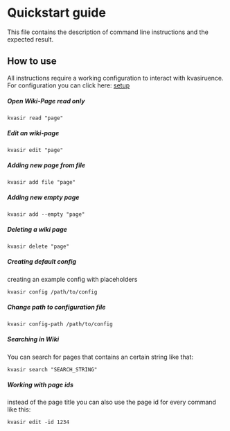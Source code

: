 
# Quickstart guide

This file contains the description of command line instructions and the expected result.

## How to use

All instructions require a working configuration to interact with kvasiruence. For configuration you can click here: [setup](127.0.0.1/example)


##### Open Wiki-Page read only

`` kvasir read "page" ``

##### Edit an wiki-page 

`` kvasir edit "page" ``

##### Adding new page from file

`` kvasir add file "page" ``

##### Adding new empty page
`` kvasir add --empty "page" ``

##### Deleting a wiki page
`` kvasir delete "page" ``

##### Creating default config

creating an example config with placeholders 

`` kvasir config /path/to/config ``

##### Change path to configuration file

`` kvasir config-path /path/to/config ``

##### Searching in Wiki

You can search for pages that contains an certain string like that:

`` kvasir search "SEARCH_STRING" ``

##### Working with page ids

instead of the page title you can also use the page id for every command like this:

`` kvasir edit -id 1234 ``
